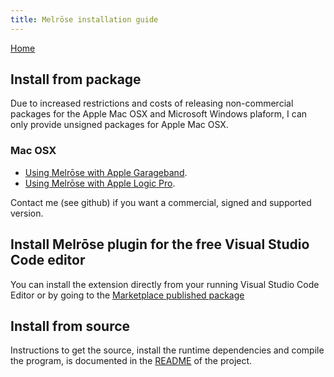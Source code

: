 ```yaml
---
title: Melrōse installation guide
---
```


[Home](https://emicklei.github.io/melrose)

## Install from package

Due to increased restrictions and costs of releasing non-commercial packages for the Apple Mac OSX and Microsoft Windows plaform, I can only provide unsigned packages for Apple Mac OSX.

### Mac OSX

- [Using Melrōse with Apple Garageband](https://emicklei.github.io/melrose/garageband.html).
- [Using Melrōse with Apple Logic Pro](https://emicklei.github.io/melrose/logicpro.html).

Contact me (see github) if you want a commercial, signed and supported version.

## Install Melrōse plugin for the free Visual Studio Code editor

You can install the extension directly from your running Visual Studio Code Editor or by going to the [Marketplace published package](https://marketplace.visualstudio.com/items?itemName=EMicklei.melrose-for-vscode)

## Install from source

Instructions to get the source, install the runtime dependencies and compile the program, is documented in the [README](https://github.com/emicklei/melrose) of the project.
	